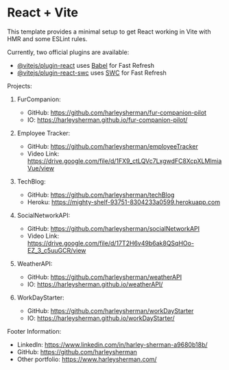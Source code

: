 # React + Vite

This template provides a minimal setup to get React working in Vite with HMR and some ESLint rules.

Currently, two official plugins are available:

- [@vitejs/plugin-react](https://github.com/vitejs/vite-plugin-react/blob/main/packages/plugin-react/README.md) uses [Babel](https://babeljs.io/) for Fast Refresh
- [@vitejs/plugin-react-swc](https://github.com/vitejs/vite-plugin-react-swc) uses [SWC](https://swc.rs/) for Fast Refresh

Projects:
1. FurCompanion: 
    - GitHub: https://github.com/harleysherman/fur-companion-pilot
    - IO: https://harleysherman.github.io/fur-companion-pilot/

2. Employee Tracker:
    - GitHub: https://github.com/harleysherman/employeeTracker
    - Video Link: https://drive.google.com/file/d/1FX9_ctLQVc7LxgwdFC8XcpXLMlmiaVue/view

3. TechBlog:
    - GitHub: https://github.com/harleysherman/techBlog
    - Heroku: https://mighty-shelf-93751-8304233a0599.herokuapp.com

4. SocialNetworkAPI:
    - GitHub: https://github.com/harleysherman/socialNetworkAPI
    - Video Link: https://drive.google.com/file/d/17T2H6v49b6ak8QSqHOo-EZ_3_c5uuGCR/view

5. WeatherAPI:
    - GitHub: https://github.com/harleysherman/weatherAPI
    - IO: https://harleysherman.github.io/weatherAPI/

6. WorkDayStarter:
    - GitHub: https://github.com/harleysherman/workDayStarter
    - IO: https://harleysherman.github.io/workDayStarter/

Footer Information: 
- LinkedIn: https://www.linkedin.com/in/harley-sherman-a9680b18b/
- GitHub: https://github.com/harleysherman
- Other portfolio: https://www.harleysherman.com/
